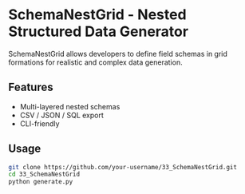 # SchemaNestGrid - Nested Structured Data Generator

SchemaNestGrid allows developers to define field schemas in grid formations for realistic and complex data generation.

## Features
- Multi-layered nested schemas  
- CSV / JSON / SQL export  
- CLI-friendly  

## Usage
```bash
git clone https://github.com/your-username/33_SchemaNestGrid.git
cd 33_SchemaNestGrid
python generate.py
